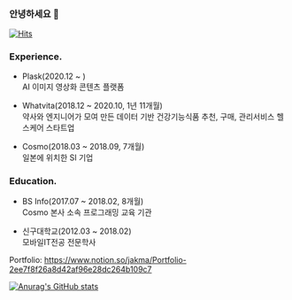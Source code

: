 ### 안녕하세요 👋
[![Hits](https://hits.seeyoufarm.com/api/count/incr/badge.svg?url=https%3A%2F%2Fgithub.com%2Fjjtjs159-jg&count_bg=%2328D3AD&title_bg=%23555555&icon=opensourceinitiative.svg&icon_color=%23E7E7E7&title=hits&edge_flat=false)](https://hits.seeyoufarm.com)

### Experience.
* Plask(2020.12 ~ ) <br />
AI 이미지 영상화 콘텐츠 플랫폼

* Whatvita(2018.12 ~ 2020.10, 1년 11개월) <br />
약사와 엔지니어가 모여 만든 데이터 기반 건강기능식품 추천, 구매, 관리서비스 헬스케어 스타트업

* Cosmo(2018.03 ~ 2018.09, 7개월) <br />
일본에 위치한 SI 기업

### Education.
* BS Info(2017.07 ~ 2018.02, 8개월) <br />
Cosmo 본사 소속 프로그래밍 교육 기관

* 신구대학교(2012.03 ~ 2018.02) <br />
모바일IT전공 전문학사


Portfolio: https://www.notion.so/jakma/Portfolio-2ee7f8f26a8d42af96e28dc264b109c7 <br />

[![Anurag's GitHub stats](https://github-readme-stats.vercel.app/api?username=jjtjs159-jg)](https://github.com/anuraghazra/github-readme-stats)


<!--
**jjtjs159-jg/jjtjs159-jg** is a ✨ _special_ ✨ repository because its `README.md` (this file) appears on your GitHub profile.

Here are some ideas to get you started:

- 🔭 I’m currently working on ...
- 🌱 I’m currently learning ...
- 👯 I’m looking to collaborate on ...
- 🤔 I’m looking for help with ...
- 💬 Ask me about ...
- 📫 How to reach me: ...
- 😄 Pronouns: ...
- ⚡ Fun fact: ...
-->
